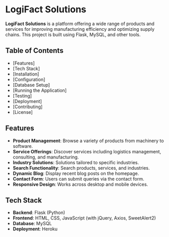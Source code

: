 # LogiFact Solutions

**LogiFact Solutions** is a platform offering a wide range of products and services for improving manufacturing efficiency and optimizing supply chains. This project is built using Flask, MySQL, and other tools.

## Table of Contents
- [Features]
- [Tech Stack]
- [Installation]
- [Configuration]
- [Database Setup]
- [Running the Application]
- [Testing]
- [Deployment]
- [Contributing]
- [License]

## Features
- **Product Management**: Browse a variety of products from machinery to software.
- **Service Offerings**: Discover services including logistics management, consulting, and manufacturing.
- **Industry Solutions**: Solutions tailored to specific industries.
- **Search Functionality**: Search products, services, and industries.
- **Dynamic Blog**: Display recent blog posts on the homepage.
- **Contact Form**: Users can submit queries via the contact form.
- **Responsive Design**: Works across desktop and mobile devices.

## Tech Stack
- **Backend**: Flask (Python)
- **Frontend**: HTML, CSS, JavaScript (with jQuery, Axios, SweetAlert2)
- **Database**: MySQL
- **Deployment**: Heroku




